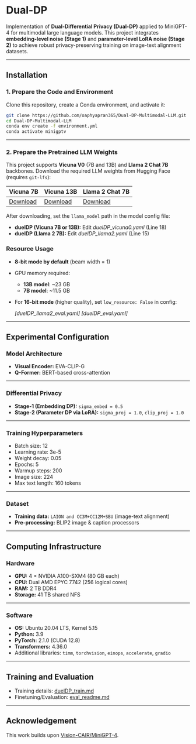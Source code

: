 
# Dual-DP

Implementation of **Dual-Differential Privacy (Dual-DP)** applied to MiniGPT-4 for multimodal large language models. This project integrates **embedding-level noise (Stage 1)** and **parameter-level LoRA noise (Stage 2)** to achieve robust privacy-preserving training on image-text alignment datasets.

---

## Installation

### 1. Prepare the Code and Environment

Clone this repository, create a Conda environment, and activate it:

```bash
git clone https://github.com/oaphyapran365/Dual-DP-Multimodal-LLM.git
cd Dual-DP-Multimodal-LLM
conda env create -f environment.yml
conda activate minigptv
````

---

### 2. Prepare the Pretrained LLM Weights

This project supports **Vicuna V0** (7B and 13B) and **Llama 2 Chat 7B** backbones. Download the required LLM weights from Hugging Face (requires `git-lfs`):

| Vicuna 7B | Vicuna 13B | Llama 2 Chat 7B |
|--------------|---------------|-----------------|
| [Download](https://huggingface.co/Vision-CAIR/vicuna-7b/tree/main) | [Download](https://huggingface.co/Vision-CAIR/vicuna/tree/main) | [Download](https://huggingface.co/meta-llama/Llama-2-7b-chat-hf/tree/main) |

After downloading, set the `llama_model` path in the model config file:

- **duelDP (Vicuna 7B or 13B):** Edit *duelDP_vicuna0.yaml* (Line 18)  
- **duelDP (Llama 2 7B):** Edit *duelDP_llama2.yaml* (Line 15)




### Resource Usage

* **8-bit mode by default** (beam width = 1)
* GPU memory required:

  * **13B model**: \~23 GB
  * **7B model**: \~11.5 GB
* For **16-bit mode** (higher quality), set `low_resource: False` in config:

  *[duelDP\_llama2\_eval.yaml]*
  *[duelDP\_eval.yaml]*

---

## Experimental Configuration

### Model Architecture

* **Visual Encoder:** EVA-CLIP-G
* **Q-Former:** BERT-based cross-attention

---

### Differential Privacy

* **Stage-1 (Embedding DP):** `sigma_embed = 0.5`
* **Stage-2 (Parameter DP via LoRA):** `sigma_proj = 1.0`, `clip_proj = 1.0`

---

### Training Hyperparameters

* Batch size: 12
* Learning rate: 3e-5 
* Weight decay: 0.05
* Epochs: 5
* Warmup steps: 200
* Image size: 224
* Max text length: 160 tokens

---


### Dataset

* **Training data:** `LAION and CC3M+CC12M+SBU` (image-text alignment)
* **Pre-processing:** BLIP2 image & caption processors

---

## Computing Infrastructure

### Hardware

* **GPU:** 4 × NVIDIA A100-SXM4 (80 GB each)
* **CPU:** Dual AMD EPYC 7742 (256 logical cores)
* **RAM:** 2 TB DDR4
* **Storage:** 41 TB shared NFS

---

### Software

* **OS:** Ubuntu 20.04 LTS, Kernel 5.15
* **Python:** 3.9
* **PyTorch:** 2.1.0 (CUDA 12.8)
* **Transformers:** 4.36.0
* Additional libraries: `timm`, `torchvision`, `einops`, `accelerate`, `gradio`

---

## Training and Evaluation

* Training details: [duelDP_train.md](duelDP_train.md)
* Finetuning/Evaluation: [eval\_readme.md](eval_scripts/eval\_readme.md)

---

## Acknowledgement

This work builds upon [Vision-CAIR/MiniGPT-4](https://github.com/Vision-CAIR/MiniGPT-4).


